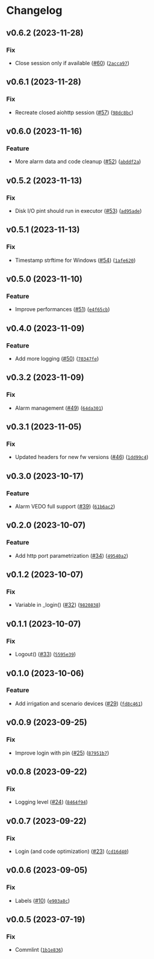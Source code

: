 # Changelog

<!--next-version-placeholder-->

## v0.6.2 (2023-11-28)

### Fix

* Close session only if available ([#60](https://github.com/chemelli74/aiocomelit/issues/60)) ([`2acca97`](https://github.com/chemelli74/aiocomelit/commit/2acca97ee3d92ae8bba9c6481ad4461398ccfd21))

## v0.6.1 (2023-11-28)

### Fix

* Recreate closed aiohttp session ([#57](https://github.com/chemelli74/aiocomelit/issues/57)) ([`98dc8bc`](https://github.com/chemelli74/aiocomelit/commit/98dc8bc3d0bda3c95e4ea2476b32f52e94528473))

## v0.6.0 (2023-11-16)

### Feature

* More alarm data and code cleanup ([#52](https://github.com/chemelli74/aiocomelit/issues/52)) ([`abddf2a`](https://github.com/chemelli74/aiocomelit/commit/abddf2a3e0ddef609c6461b59d5ee6a49a6d7ecd))

## v0.5.2 (2023-11-13)

### Fix

* Disk I/O pint should run in executor ([#53](https://github.com/chemelli74/aiocomelit/issues/53)) ([`ad95ade`](https://github.com/chemelli74/aiocomelit/commit/ad95ade1aa6ad94f2433a1c80f828792ce0f6689))

## v0.5.1 (2023-11-13)

### Fix

* Timestamp strftime for Windows ([#54](https://github.com/chemelli74/aiocomelit/issues/54)) ([`1afe620`](https://github.com/chemelli74/aiocomelit/commit/1afe6208e3f0acfd370a8f38c52ae48da5064226))

## v0.5.0 (2023-11-10)

### Feature

* Improve performances ([#51](https://github.com/chemelli74/aiocomelit/issues/51)) ([`e4f65cb`](https://github.com/chemelli74/aiocomelit/commit/e4f65cba64e570b0e17e4907f7b7c955c4b0195d))

## v0.4.0 (2023-11-09)

### Feature

* Add more logging ([#50](https://github.com/chemelli74/aiocomelit/issues/50)) ([`70347fe`](https://github.com/chemelli74/aiocomelit/commit/70347fe92c3f315a4935aad71c8111891ac7b80a))

## v0.3.2 (2023-11-09)

### Fix

* Alarm management ([#49](https://github.com/chemelli74/aiocomelit/issues/49)) ([`64da301`](https://github.com/chemelli74/aiocomelit/commit/64da301ffade967b99f9e8ad750a0363bc23d0a8))

## v0.3.1 (2023-11-05)

### Fix

* Updated headers for new fw versions ([#46](https://github.com/chemelli74/aiocomelit/issues/46)) ([`1dd99c4`](https://github.com/chemelli74/aiocomelit/commit/1dd99c441f91bf28c83a0fa39ac5f46c38d915ae))

## v0.3.0 (2023-10-17)

### Feature

* Alarm VEDO full support ([#39](https://github.com/chemelli74/aiocomelit/issues/39)) ([`61b6ac2`](https://github.com/chemelli74/aiocomelit/commit/61b6ac2ab38a1ff79a40b7214c2425fd14577380))

## v0.2.0 (2023-10-07)

### Feature

* Add http port parametrization ([#34](https://github.com/chemelli74/aiocomelit/issues/34)) ([`49540a2`](https://github.com/chemelli74/aiocomelit/commit/49540a298e10b502f159c638918d610a26194348))

## v0.1.2 (2023-10-07)

### Fix

* Variable in _login() ([#32](https://github.com/chemelli74/aiocomelit/issues/32)) ([`9820838`](https://github.com/chemelli74/aiocomelit/commit/9820838d95cd925c803150f0b3559058a6b8e08c))

## v0.1.1 (2023-10-07)

### Fix

* Logout() ([#33](https://github.com/chemelli74/aiocomelit/issues/33)) ([`5595e39`](https://github.com/chemelli74/aiocomelit/commit/5595e3996fc9fbca4a15c3ed5e92293d6604c3a1))

## v0.1.0 (2023-10-06)

### Feature

* Add irrigation and scenario devices ([#29](https://github.com/chemelli74/aiocomelit/issues/29)) ([`fd8c461`](https://github.com/chemelli74/aiocomelit/commit/fd8c46159af2c381bbe96c9c4a498b2d911cc31c))

## v0.0.9 (2023-09-25)

### Fix

* Improve login with pin ([#25](https://github.com/chemelli74/aiocomelit/issues/25)) ([`87951b7`](https://github.com/chemelli74/aiocomelit/commit/87951b73447e866a92ca2cf4cbc94dcc2126bfb6))

## v0.0.8 (2023-09-22)

### Fix

* Logging level ([#24](https://github.com/chemelli74/aiocomelit/issues/24)) ([`8464f94`](https://github.com/chemelli74/aiocomelit/commit/8464f94bd347a75b672c3abf30540b1bea291610))

## v0.0.7 (2023-09-22)

### Fix

* Login (and code optimization) ([#23](https://github.com/chemelli74/aiocomelit/issues/23)) ([`cd16d40`](https://github.com/chemelli74/aiocomelit/commit/cd16d40848285cd24faa8f7ed81d872b338d3848))

## v0.0.6 (2023-09-05)

### Fix

* Labels ([#10](https://github.com/chemelli74/aiocomelit/issues/10)) ([`e903a8c`](https://github.com/chemelli74/aiocomelit/commit/e903a8c5782995bc2f5b187778d48c002236b4a9))

## v0.0.5 (2023-07-19)

### Fix

* Commlint ([`1b1e836`](https://github.com/chemelli74/aiocomelit/commit/1b1e836b9b6f6f21999e2499af1d15c995e4cd7d))
